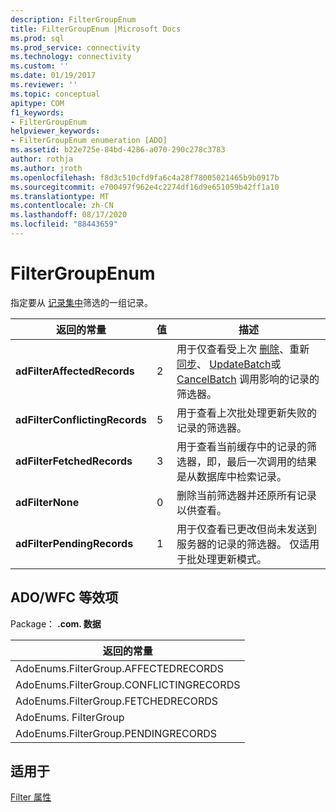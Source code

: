 ```yaml
---
description: FilterGroupEnum
title: FilterGroupEnum |Microsoft Docs
ms.prod: sql
ms.prod_service: connectivity
ms.technology: connectivity
ms.custom: ''
ms.date: 01/19/2017
ms.reviewer: ''
ms.topic: conceptual
apitype: COM
f1_keywords:
- FilterGroupEnum
helpviewer_keywords:
- FilterGroupEnum enumeration [ADO]
ms.assetid: b22e725e-84bd-4286-a070-290c278c3783
author: rothja
ms.author: jroth
ms.openlocfilehash: f8d3c510cfd9fa6c4a28f78005021465b9b0917b
ms.sourcegitcommit: e700497f962e4c2274df16d9e651059b42ff1a10
ms.translationtype: MT
ms.contentlocale: zh-CN
ms.lasthandoff: 08/17/2020
ms.locfileid: "88443659"
---
```

# <a name="filtergroupenum"></a>FilterGroupEnum
指定要从 [记录集中](../../../ado/reference/ado-api/recordset-object-ado.md)筛选的一组记录。  
  
|返回的常量|值|描述|  
|--------------|-----------|-----------------|  
|**adFilterAffectedRecords**|2|用于仅查看受上次 [删除](../../../ado/reference/ado-api/delete-method-ado-recordset.md)、重新 [同步](../../../ado/reference/ado-api/resync-method.md)、 [UpdateBatch](../../../ado/reference/ado-api/updatebatch-method.md)或 [CancelBatch](../../../ado/reference/ado-api/cancelbatch-method-ado.md) 调用影响的记录的筛选器。|  
|**adFilterConflictingRecords**|5|用于查看上次批处理更新失败的记录的筛选器。|  
|**adFilterFetchedRecords**|3|用于查看当前缓存中的记录的筛选器，即，最后一次调用的结果是从数据库中检索记录。|  
|**adFilterNone**|0|删除当前筛选器并还原所有记录以供查看。|  
|**adFilterPendingRecords**|1|用于仅查看已更改但尚未发送到服务器的记录的筛选器。 仅适用于批处理更新模式。|  
  
## <a name="adowfc-equivalent"></a>ADO/WFC 等效项  
 Package： **.com. 数据**  
  
|返回的常量|  
|--------------|  
|AdoEnums.FilterGroup.AFFECTEDRECORDS|  
|AdoEnums.FilterGroup.CONFLICTINGRECORDS|  
|AdoEnums.FilterGroup.FETCHEDRECORDS|  
|AdoEnums. FilterGroup|  
|AdoEnums.FilterGroup.PENDINGRECORDS|  
  
## <a name="applies-to"></a>适用于  
 [Filter 属性](../../../ado/reference/ado-api/filter-property.md)

